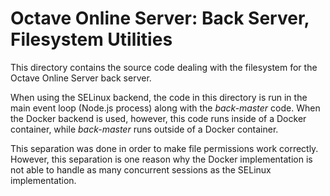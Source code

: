 Octave Online Server: Back Server, Filesystem Utilities
=======================================================

This directory contains the source code dealing with the filesystem for the Octave Online Server back server.

When using the SELinux backend, the code in this directory is run in the main event loop (Node.js process) along with the *back-master* code.  When the Docker backend is used, however, this code runs inside of a Docker container, while *back-master* runs outside of a Docker container.

This separation was done in order to make file permissions work correctly.  However, this separation is one reason why the Docker implementation is not able to handle as many concurrent sessions as the SELinux implementation.
